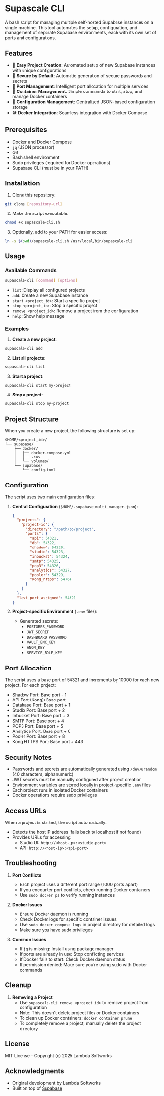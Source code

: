 # Supascale CLI

A bash script for managing multiple self-hosted Supabase instances on a single machine. This tool automates the setup, configuration, and management of separate Supabase environments, each with its own set of ports and configurations.

## Features

- 🚀 **Easy Project Creation**: Automated setup of new Supabase instances with unique configurations
- 🔐 **Secure by Default**: Automatic generation of secure passwords and secrets
- 🎯 **Port Management**: Intelligent port allocation for multiple services
- 🔄 **Container Management**: Simple commands to start, stop, and manage Docker containers
- 📝 **Configuration Management**: Centralized JSON-based configuration storage
- 🛠️ **Docker Integration**: Seamless integration with Docker Compose

## Prerequisites

- Docker and Docker Compose
- `jq` (JSON processor)
- Git
- Bash shell environment
- Sudo privileges (required for Docker operations)
- Supabase CLI (must be in your PATH)

## Installation

1. Clone this repository:
```bash
git clone [repository-url]
```

2. Make the script executable:
```bash
chmod +x supascale-cli.sh
```

3. Optionally, add to your PATH for easier access:
```bash
ln -s $(pwd)/supascale-cli.sh /usr/local/bin/supascale-cli
```

## Usage

### Available Commands

```bash
supascale-cli [command] [options]
```

- `list`: Display all configured projects
- `add`: Create a new Supabase instance
- `start <project_id>`: Start a specific project
- `stop <project_id>`: Stop a specific project
- `remove <project_id>`: Remove a project from the configuration
- `help`: Show help message

### Examples

1. **Create a new project**:
```bash
supascale-cli add
```

2. **List all projects**:
```bash
supascale-cli list
```

3. **Start a project**:
```bash
supascale-cli start my-project
```

4. **Stop a project**:
```bash
supascale-cli stop my-project
```

## Project Structure

When you create a new project, the following structure is set up:

```
$HOME/<project_id>/
└── supabase/
    ├── docker/
    │   ├── docker-compose.yml
    │   ├── .env
    │   └── volumes/
    └── supabase/
        └── config.toml
```

## Configuration

The script uses two main configuration files:

1. **Central Configuration** (`$HOME/.supabase_multi_manager.json`):
   ```json
   {
     "projects": {
       "project-id": {
         "directory": "/path/to/project",
         "ports": {
           "api": 54321,
           "db": 54322,
           "shadow": 54320,
           "studio": 54323,
           "inbucket": 54324,
           "smtp": 54325,
           "pop3": 54326,
           "analytics": 54327,
           "pooler": 54329,
           "kong_https": 54764
         }
       }
     },
     "last_port_assigned": 54321
   }
   ```

2. **Project-specific Environment** (`.env` files):
   - Generated secrets:
     - `POSTGRES_PASSWORD`
     - `JWT_SECRET`
     - `DASHBOARD_PASSWORD`
     - `VAULT_ENC_KEY`
     - `ANON_KEY`
     - `SERVICE_ROLE_KEY`

## Port Allocation

The script uses a base port of 54321 and increments by 10000 for each new project. For each project:

- Shadow Port: Base port - 1
- API Port (Kong): Base port
- Database Port: Base port + 1
- Studio Port: Base port + 2
- Inbucket Port: Base port + 3
- SMTP Port: Base port + 4
- POP3 Port: Base port + 5
- Analytics Port: Base port + 6
- Pooler Port: Base port + 8
- Kong HTTPS Port: Base port + 443

## Security Notes

- Passwords and secrets are automatically generated using `/dev/urandom` (40 characters, alphanumeric)
- JWT secrets must be manually configured after project creation
- Environment variables are stored locally in project-specific `.env` files
- Each project runs in isolated Docker containers
- Docker operations require sudo privileges

## Access URLs

When a project is started, the script automatically:
- Detects the host IP address (falls back to localhost if not found)
- Provides URLs for accessing:
  - Studio UI: `http://<host-ip>:<studio-port>`
  - API: `http://<host-ip>:<api-port>`

## Troubleshooting

1. **Port Conflicts**
   - Each project uses a different port range (1000 ports apart)
   - If you encounter port conflicts, check running Docker containers
   - Use `sudo docker ps` to verify running instances

2. **Docker Issues**
   - Ensure Docker daemon is running
   - Check Docker logs for specific container issues
   - Use `sudo docker compose logs` in project directory for detailed logs
   - Make sure you have sudo privileges

3. **Common Issues**
   - If `jq` is missing: Install using package manager
   - If ports are already in use: Stop conflicting services
   - If Docker fails to start: Check Docker daemon status
   - If permission denied: Make sure you're using sudo with Docker commands

## Cleanup

1. **Removing a Project**
   - Use `supascale-cli remove <project_id>` to remove project from configuration
   - Note: This doesn't delete project files or Docker containers
   - To clean up Docker containers: `docker container prune`
   - To completely remove a project, manually delete the project directory

## License

MIT License - Copyright (c) 2025 Lambda Softworks

## Acknowledgments

- Original development by Lambda Softworks
- Built on top of [Supabase](https://supabase.com/) 
